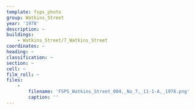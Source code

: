 ```yaml
---
template: fsps_photo
group: Watkins_Street
year: '1978'
description: ~
buildings:
    - Watkins_Street/7_Watkins_Street
coordinates: ~
heading: ~
classification: ~
section: ~
cell: ~
film_roll: ~
files:
    -
        filename: 'FSPS_Watkins_Street_004,_No_7,_11-1-A,_1978.png'
        caption: ''
---
```

